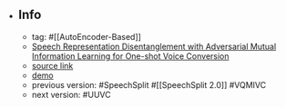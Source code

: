 - ## Info
	- tag: #[[AutoEncoder-Based]]
	- [Speech Representation Disentanglement with Adversarial Mutual Information Learning for One-shot Voice Conversion](https://www.isca-speech.org/archive/interspeech_2022/yang22f_interspeech.html)
	- [source link](https://github.com/YoungSeng/SRD-VC)
	- [demo](https://im1eon.github.io/IS2022-SRDVC/)
	- previous version: #SpeechSplit #[[SpeechSplit 2.0]] #VQMIVC
	- next version: #UUVC
